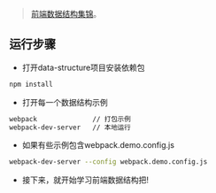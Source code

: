 > [前端数据结构集锦](https://github.com/miracle-git/fts/tree/master/js/data-structure)。

## 运行步骤
- 打开data-structure项目安装依赖包
```bash
npm install
```
- 打开每一个数据结构示例
```bash
webpack              // 打包示例
webpack-dev-server   // 本地运行
```
- 如果有些示例包含webpack.demo.config.js
```bash
webpack-dev-server --config webpack.demo.config.js
```
- 接下来，就开始学习前端数据结构把!
